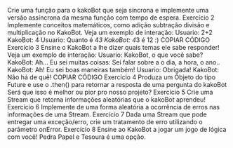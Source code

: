 Crie uma função para o kakoBot que seja síncrona e implemente uma versão assíncrona da mesma função com tempo de espera.
Exercício 2
Implemente conceitos matemáticos, como adição subtração divisão e multiplicação no KakoBot. Veja um exemplo de interação:
Usuario: 2+2
KakoBot: 4
Usuario: Quanto é 4*3
KakoBot: 4*3 é 12 :)
COPIAR CÓDIGO
Exercício 3
Ensine o KakoBot a lhe dizer quais temas ele sabe responder! Veja um exemplo de interação:
Usuario: KakoBot, o que você sabe?
KakoBot: Ah... Eu sei muitas coisas: Sei falar sobre a o dia, a hora, o ano..
KakoBot: Ah! Eu sei boas maneiras também!
Usuario: Obrigada!
KakoBot: Não há de quê!
COPIAR CÓDIGO
Exercício 4
Produza um Objeto do tipo Future e use o .then() para retornar a resposta de uma pergunta do kakoBot
Será que isso é melhor ou pior pro nosso projeto?
Exercício 5
Crie uma Stream que retorna informações aleatórias que o kakoBot aprendeu!
Exercício 6
Implemente de uma forma aleatória a ocorrência de erros nas informações de uma Stream.
Exercício 7
Dada uma Stream que pode entregar uma exceção/erro, crie um tratamento de erro utilizando o parâmetro onError.
Exercício 8
Ensine ao KakoBot a jogar um jogo de lógica com você!
Pedra Papel e Tesoura é uma opção.